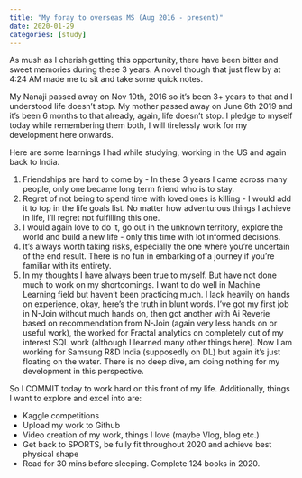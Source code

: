 ```yaml
---
title: "My foray to overseas MS (Aug 2016 - present)"
date: 2020-01-29
categories: [study]
---
```


As mush as I cherish getting this opportunity, there have been bitter and sweet memories during these 3 years. A novel though that just flew by at 4:24 AM made me to sit and take some quick notes.

My Nanaji passed away on Nov 10th, 2016 so it’s been 3+ years to that and I understood life doesn’t stop. My mother passed away on June 6th 2019 and it’s been 6 months to that already, again, life doesn’t stop. I pledge to myself today while remembering them both, I will tirelessly work for my development here onwards.

Here are some learnings I had while studying, working in the US and again back to India.

1. Friendships are hard to come by - In these 3 years I came across many people, only one became long term friend who is to stay.
2. Regret of not being to spend time with loved ones is killing - I would add it to top in the life goals list. No matter how adventurous things I achieve in life, I’ll regret not fulfilling this one.
3. I would again love to do it, go out in the unknown territory, explore the world and build a new life - only this time with lot informed decisions.
4. It’s always worth taking risks, especially the one where you’re uncertain of the end result. There is no fun in embarking of a journey if you’re familiar with its entirety.
5. In my thoughts I have always been true to myself. But have not done much to work on my shortcomings. I want to do well in Machine Learning field but haven’t been practicing much. I lack heavily on hands on experience, okay, here’s the truth in blunt words. I’ve got my first job in N-Join without much hands on, then got another with Ai Reverie based on recommendation from N-Join (again very less hands on or useful work), the worked for Fractal analytics on completely out of my interest SQL work (although I learned many other things here). Now I am working for Samsung R&D India (supposedly on DL) but again it’s just floating on the water. There is no deep dive, am doing nothing for my development in this perspective.

So I COMMIT today to work hard on this front of my life. Additionally, things I want to explore and excel into are:
- Kaggle competitions
- Upload my work to Github
- Video creation of my work, things I love (maybe Vlog, blog etc.)
- Get back to SPORTS, be fully fit throughout 2020 and achieve best physical shape
- Read for 30 mins before sleeping. Complete 124 books in 2020.
